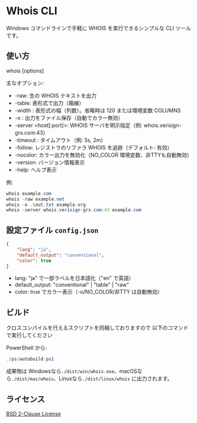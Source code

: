 # Whois CLI

Windows コマンドラインで手軽に WHOIS を実行できるシンプルな CLI ツールです。

## 使い方

whois [options] <domain>

主なオプション:

- -raw: 生の WHOIS テキストを出力
- -table: 表形式で出力（箱線）
- -width <n>: 表形式の幅（列数）。省略時は 120 または環境変数 COLUMNS
- -o <file>: 出力をファイル保存（自動でカラー無効）
- -server <host[:port]>: WHOIS サーバを明示指定（例: whois.verisign-grs.com:43）
- -timeout <dur>: タイムアウト（例: 5s, 2m）
- -follow: レジストラのリファラ WHOIS を追跡（デフォルト: 有効）
- -nocolor: カラー出力を無効化（NO_COLOR 環境変数、非TTYも自動無効）
- -version: バージョン情報表示
- -help: ヘルプ表示

例:

```powershell
whois example.com
whois -raw example.net
whois -o .\out.txt example.org
whois -server whois.verisign-grs.com:43 example.com
```

## 設定ファイル `config.json`

```json
{
	"lang": "ja",
	"default_output": "conventional",
	"color": true
}
```

- lang: "ja" で一部ラベルを日本語化（"en" で英語）
- default_output: "conventional" | "table" | "raw"
- color: true でカラー表示（-o/NO_COLOR/非TTY は自動無効）

## ビルド

クロスコンパイルを行えるスクリプトを同梱しておりますので
以下のコマンドで実行してください

PowerShell から:

```powershell
./ps/autobuild.ps1
```

成果物は Windowsなら`./dist/win/whois.exe`、macOSなら`./dist/mac/whois`、Linuxなら`./dist/linux/whois` に出力されます。

## ライセンス

[BSD 2-Clause License](./LICENSE)
